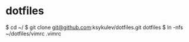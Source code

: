 dotfiles
========
$ cd ~/
$ git clone git@github.com:ksykulev/dotfiles.git dotfiles
$ ln -nfs ~/dotfiles/vimrc .vimrc
